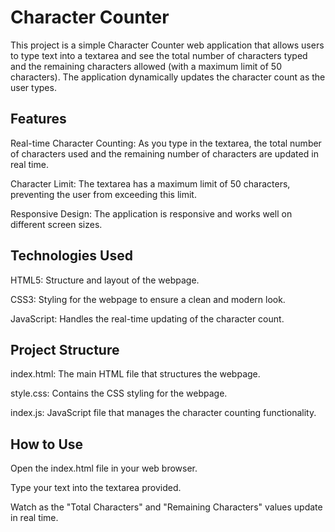 # Character Counter
This project is a simple Character Counter web application that allows users to type text into a textarea and see the total number of characters typed and the remaining characters allowed (with a maximum limit of 50 characters). The application dynamically updates the character count as the user types.

## Features
Real-time Character Counting: As you type in the textarea, the total number of characters used and the remaining number of characters are updated in real time.

Character Limit: The textarea has a maximum limit of 50 characters, preventing the user from exceeding this limit.

Responsive Design: The application is responsive and works well on different screen sizes.
## Technologies Used
HTML5: Structure and layout of the webpage.

CSS3: Styling for the webpage to ensure a clean and modern look.

JavaScript: Handles the real-time updating of the character count.
## Project Structure
index.html: The main HTML file that structures the webpage.

style.css: Contains the CSS styling for the webpage.

index.js: JavaScript file that manages the character counting functionality.
## How to Use
Open the index.html file in your web browser.

Type your text into the textarea provided.

Watch as the "Total Characters" and "Remaining Characters" values update in real time.
